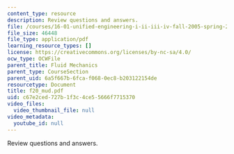 ```yaml
---
content_type: resource
description: Review questions and answers.
file: /courses/16-01-unified-engineering-i-ii-iii-iv-fall-2005-spring-2006/c67e2ced727b1f3c4ce55666f7715370_f20_mud.pdf
file_size: 46448
file_type: application/pdf
learning_resource_types: []
license: https://creativecommons.org/licenses/by-nc-sa/4.0/
ocw_type: OCWFile
parent_title: Fluid Mechanics
parent_type: CourseSection
parent_uid: 6a5f667b-6fca-f068-0ec8-b203122154de
resourcetype: Document
title: f20_mud.pdf
uid: c67e2ced-727b-1f3c-4ce5-5666f7715370
video_files:
  video_thumbnail_file: null
video_metadata:
  youtube_id: null
---
```

Review questions and answers.
